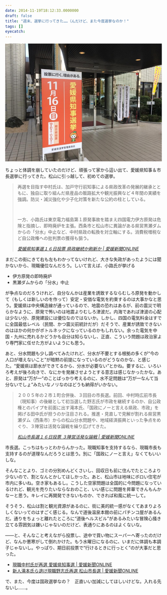 ```yaml
---
date: 2014-11-19T18:12:33.0000000
draft: false
title: "週末、選挙に行ってきた……（んだけど、また今度選挙なのか！"
tags: []
eyecatch: 
---
```

<p><span itemscope itemtype="http://schema.org/Photograph"><img src="20141119174627.jpg" alt="f:id:daruyanagi:20141119174627j:plain" title="f:id:daruyanagi:20141119174627j:plain" class="hatena-fotolife" itemprop="image"></span></p><p>ちょっと体調を崩していたのだけど、頑張って家から這い出て、愛媛県知事＆市長選挙に行ってきた。松山に引っ越して、初めての選挙。</p>

<blockquote cite="http://www.ehime-np.co.jp/news/local/20141115/news20141115964.html">
<p>再選を目指す中村氏は、加戸守行前知事による県政改革の発展的継承とともに、独自に取り組んだ県産品の販路拡大や観光振興など４年間の実績を強調。防災・減災強化や少子化対策を新たな公約の柱としている。 </p><br />
<p>一方、小路氏は東京電力福島第１原発事故を踏まえ四国電力伊方原発は危険と指摘し、即時廃炉を主張。西条市と松山市に異論がある県営黒瀬ダムからの「分水」中止など、中村県政の転換を対立軸にする。消費税増税など自公政権への批判票の獲得も狙う。 </p>

<cite><a href="http://www.ehime-np.co.jp/news/local/20141115/news20141115964.html">&#x611B;&#x5A9B;&#x770C;&#x77E5;&#x4E8B;&#x9078;&#xFF11;&#xFF16;&#x65E5;&#x6295;&#x7968; &#x770C;&#x653F;&#x7D99;&#x7D9A;&#x304B;&#x5237;&#x65B0;&#x304B; | &#x611B;&#x5A9B;&#x65B0;&#x805E;ONLINE</a></cite>
</blockquote>
<p>まだこの街にきて右も左もわかってないけれど、大きな失政があったようには聞かないから、現職優位なんだろう。しいて言えば、小路氏が挙げる</p>

<ul>
<li>伊方原発の即時廃炉</li>
<li>黒瀬ダムからの「分水」中止</li>
</ul><p>が争点なのだろうけれど、自分なんかは産業を誘致するならむしろ原発を動かして（もしくは新しいのを作って）安定・安価な電気を約束するのは大事かなと思う。愛媛県は中央構造線が通っているので、地震の恐れはあるが、前の震災で明らかなように、原発で怖いのは地震よりむしろ津波だ。内海であれば津波の心配は少ない分、原発建設には優位なのではないか。しかし、四国の電気料金はすでに全国最低レベル（民間、かつ震災前統計だが）だそうで、産業が誘致できないのはほかの何かがボトルネックになっているのかもしれない。余った電気を中国・九州に売れるかどうかも自分は知らないし、正直、こういう問題は政治家より専門家に任せた方がよいようにも思う。</p><p>あと、分水問題も少し調べてみたけれど、分水が不要とする根拠の多くが“今の人口が増えないこと”が暗黙の前提になっているのがどうなのかな、と感じた。“愛媛県は節水ができてるから、分水が必要ない”とかね。要するに、いろいろ考えが後ろ向きで、なにかを発展させようとする意志は感じなかったかな。あと、原発は“万が一”のことばっかり考えるのに、水不足問題は“万が一なんて当分ないでしょ”みたいなノリなのはどうも納得がいかない。</p>

<blockquote cite="http://www.ehime-np.co.jp/news/local/20141115/news20141115965.html">
<p>２００５年の２市１町合併後、３回目の市長選。前回、中村時広前市長（現知事）の後継として初当選した野志氏が市政を継続するのか、自公政権とのパイプを前面に出す滝本氏、「国政にノーと言える県政、市政」を掲げる田中氏が担うのか注目される。推進・見直しで見解が割れる県営黒瀬ダム（西条市）からの松山分水問題や、地域経済振興といった争点をめぐり、３陣営は活発な論戦を繰り広げてきた。 </p>

<cite><a href="http://www.ehime-np.co.jp/news/local/20141115/news20141115965.html">&#x677E;&#x5C71;&#x5E02;&#x9577;&#x9078;&#xFF11;&#xFF16;&#x65E5;&#x6295;&#x7968; &#xFF13;&#x9663;&#x55B6;&#x6D3B;&#x767A;&#x306A;&#x8AD6;&#x6226; | &#x611B;&#x5A9B;&#x65B0;&#x805E;ONLINE</a></cite>
</blockquote>
<p>市長選。こっちはもっとわからんかった。現職知事を支持するなら、現職市長も支持するのが道理なんだろうとは思う。別に「国政にノーと言え」なくてもいいしな。</p><p>そんなことより、ゴミの分別めんどくさいし、回収日も前に住んでたところより少ないので、割となんとかしてほしかった。あと、松山市は地味にボロい住宅が市内に多いね。空き家もあるし。こうした空家問題は全国的に今問題になっているけれど、観光を売りたいならなおのこと、いい感じに問題を昇華できんもんかなーと思う。キレイに再開発できないものか、できれば和風に統一して。</p><p>そうそう、松山は割と観光資源があるのに、街に美的統一感がなくてあまりよろしくないってのはすごく感じる。なんで道後温泉本館の前にパチンコ屋があるんだ。通りをちょっと離れたところに“道後ヘルスビル”があるみたいな冒険心掻き立てる雰囲気は嫌いじゃないのだけど、表通りにあるのはよくないな。</p><p>――と、そんなこと考えながら投票し、途中で買い物にスーパーへ寄ったのだけど、なんか悪寒がして倒れかけた。もう水曜日になるのに、いまだに体調も本調子じゃないし。やっぱり、期日前投票で“行けるときに行っとく”のが大事だと思った。</p>

<ul>
<li><a href="http://www.ehime-np.co.jp/news/local/20141117/news20141117994.html">&#x73FE;&#x8077;&#x4E2D;&#x6751;&#x6C0F;&#x304C;&#x518D;&#x9078; &#x611B;&#x5A9B;&#x770C;&#x77E5;&#x4E8B;&#x9078; | &#x611B;&#x5A9B;&#x65B0;&#x805E;ONLINE</a></li>
<li><a href="http://www.ehime-np.co.jp/news/local/20141117/news20141117993.html">&#x65B0;&#x4EBA;&#x6EDD;&#x672C;&#x6C0F;&#x3089;&#x9000;&#x3051;&#x73FE;&#x8077;&#x91CE;&#x5FD7;&#x6C0F;&#x518D;&#x9078; &#x677E;&#x5C71;&#x5E02;&#x9577;&#x9078; | &#x611B;&#x5A9B;&#x65B0;&#x805E;ONLINE</a></li>
</ul><p>で、また、今度は国政選挙なの？　正直いい加減にしてほしいけどな。入れる先ないし……。</p>
